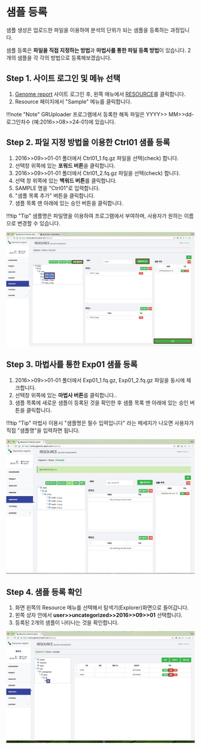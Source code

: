 # 샘플 등록

샘플 생성은 업로드한 파일을 이용하여 분석의 단위가 되는 샘플을 등록하는 과정입니다. 

샘플 등록은 **파일을 직접 지정하는 방법**과 **마법사를 통한 파일 등록 방법**이 있습니다. 2개의 샘플을 각 각의 방법으로 등록해보겠습니다.


## Step 1. 사이트 로그인 및 메뉴 선택

1. <a href="https://omics.genome-report.com/member" target="_blank">Genome report</a> 사이트 로그인 후, 왼쪽 매뉴에서 <a href="https://omics.genome-report.com/resource" target="_blank">RESOURCE</a>를 클릭합니다.
2. Resource 페이지에서 "Sample" 메뉴를 클릭합니다.

!!!note "Note"
    GRUploader 프로그램에서 등록한 해독 파일은  YYYY>> MM>>dd-로그인차수 (예:2016>>08>>24-01)에 있습니다.


## Step 2. 파일 지정 방법을 이용한 Ctrl01 샘플 등록 

1. 2016>>09>>01-01 폴더에서 Ctrl01_1.fq.gz 파일을 선택(check) 합니다.
1. 선택창 위쪽에 있는 **포워드 버튼**을 클릭합니다.
1. 2016>>09>>01-01 폴더에서 Ctrl01_2.fq.gz 파일을 선택(check) 합니다.
1. 선택 창 위쪽에 있는 **백워드 버튼**를 클릭합니다.
1. SAMPLE 명을  "Ctrl01"로 입력합니다.
1. "샘플 목록 추가" 버튼을 클릭합니다.
1. 샘플 목록 맨 아래에 있는 승인 버튼을 클릭합니다.

!!!tip "Tip"
        샘플명은 파일명을 이용하여 프로그램에서 부여하며, 사용자가 원하는 이름으로 변경할 수 있습니다.

![화면](https://github.com/genomereport/gimanual/raw/master/docs/images/sample_screen_1.jpg)


## Step 3. 마법사를 통한 Exp01 샘플 등록

1. 2016>>09>>01-01 폴더에서 Exp01_1.fq.gz, Exp01_2.fq.gz 파일을 동시에 체크합니다.
1. 선택창 위쪽에 있는 **마법사 버튼**를 클릭합니다..
1. 샘플 목록에 새로운 샘플이 등록된 것을 확인한 후 샘플 목록 맨 아래에 있는 승인 버튼을 클릭합니다.

!!!tip "Tip"
    마법사 이용시 "샘플명은 필수 입력입니다" 라는 메세지가 나오면 사용자가 직접 "샘플명"을 입력하면 됩니다.

![화면](https://github.com/genomereport/gimanual/raw/master/docs/images/sample_wizard.jpg)


## Step 4. 샘플 등록 확인

1. 화면 왼쪽의 Resource 메뉴를 선택해서 탐색기(Explorer)화면으로 들어갑니다.
1. 왼쪽 상자 안에서 **user>>uncategorized>>2016>>09>>01**  선택합니다. 
1. 등록된 2개의 샘플이 나타나는 것을 확인합니다.


![화면](https://github.com/genomereport/gimanual/raw/master/docs/images/sample_feature_screen1.jpg)

